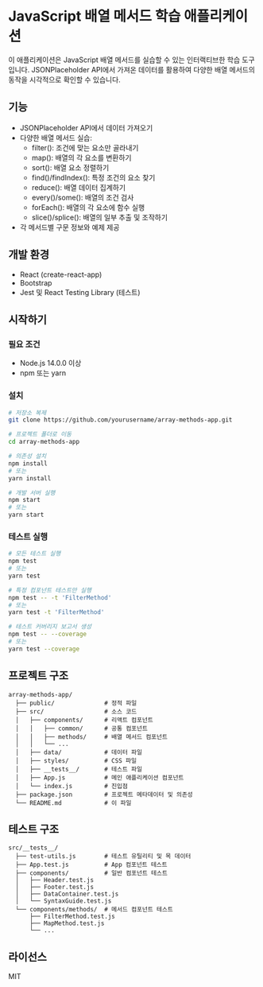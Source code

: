 # JavaScript 배열 메서드 학습 애플리케이션

이 애플리케이션은 JavaScript 배열 메서드를 실습할 수 있는 인터랙티브한 학습 도구입니다. JSONPlaceholder API에서 가져온 데이터를 활용하여 다양한 배열 메서드의 동작을 시각적으로 확인할 수 있습니다.

## 기능

- JSONPlaceholder API에서 데이터 가져오기
- 다양한 배열 메서드 실습:
  - filter(): 조건에 맞는 요소만 골라내기
  - map(): 배열의 각 요소를 변환하기
  - sort(): 배열 요소 정렬하기
  - find()/findIndex(): 특정 조건의 요소 찾기
  - reduce(): 배열 데이터 집계하기
  - every()/some(): 배열의 조건 검사
  - forEach(): 배열의 각 요소에 함수 실행
  - slice()/splice(): 배열의 일부 추출 및 조작하기
- 각 메서드별 구문 정보와 예제 제공

## 개발 환경

- React (create-react-app)
- Bootstrap
- Jest 및 React Testing Library (테스트)

## 시작하기

### 필요 조건

- Node.js 14.0.0 이상
- npm 또는 yarn

### 설치

```bash
# 저장소 복제
git clone https://github.com/yourusername/array-methods-app.git

# 프로젝트 폴더로 이동
cd array-methods-app

# 의존성 설치
npm install
# 또는
yarn install

# 개발 서버 실행
npm start
# 또는
yarn start
```

### 테스트 실행

```bash
# 모든 테스트 실행
npm test
# 또는
yarn test

# 특정 컴포넌트 테스트만 실행
npm test -- -t 'FilterMethod'
# 또는
yarn test -t 'FilterMethod'

# 테스트 커버리지 보고서 생성
npm test -- --coverage
# 또는
yarn test --coverage
```

## 프로젝트 구조

```
array-methods-app/
  ├── public/              # 정적 파일
  ├── src/                 # 소스 코드
  │   ├── components/      # 리액트 컴포넌트
  │   │   ├── common/      # 공통 컴포넌트
  │   │   ├── methods/     # 배열 메서드 컴포넌트
  │   │   └── ...
  │   ├── data/            # 데이터 파일
  │   ├── styles/          # CSS 파일
  │   ├── __tests__/       # 테스트 파일
  │   ├── App.js           # 메인 애플리케이션 컴포넌트
  │   └── index.js         # 진입점
  ├── package.json         # 프로젝트 메타데이터 및 의존성
  └── README.md            # 이 파일
```

## 테스트 구조

```
src/__tests__/
  ├── test-utils.js        # 테스트 유틸리티 및 목 데이터
  ├── App.test.js          # App 컴포넌트 테스트
  ├── components/          # 일반 컴포넌트 테스트
  │   ├── Header.test.js
  │   ├── Footer.test.js
  │   ├── DataContainer.test.js
  │   └── SyntaxGuide.test.js
  └── components/methods/  # 메서드 컴포넌트 테스트
      ├── FilterMethod.test.js
      ├── MapMethod.test.js
      └── ...
```

## 라이선스

MIT
